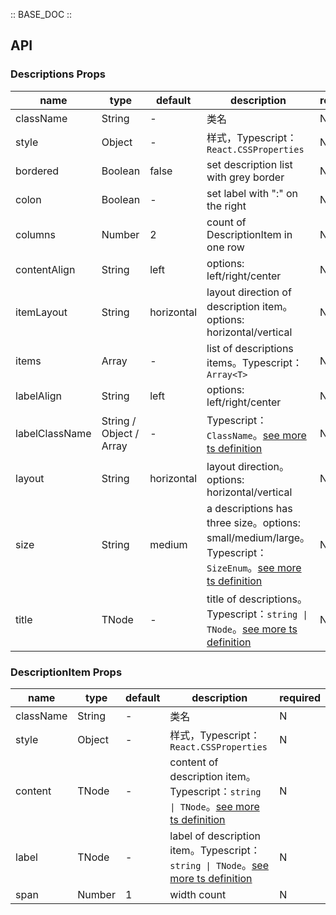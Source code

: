 :: BASE_DOC ::

## API
### Descriptions Props

name | type | default | description | required
-- | -- | -- | -- | --
className | String | - | 类名 | N
style | Object | - | 样式，Typescript：`React.CSSProperties` | N
bordered | Boolean | false | set description list with grey border | N
colon | Boolean | - | set label with ":" on the right | N
columns | Number | 2 | count of DescriptionItem in one row | N
contentAlign | String | left | options: left/right/center | N
itemLayout | String | horizontal | layout direction of description item。options: horizontal/vertical | N
items | Array | - | list of descriptions items。Typescript：`Array<T>` | N
labelAlign | String | left | options: left/right/center | N
labelClassName | String / Object / Array | - | Typescript：`ClassName`。[see more ts definition](https://github.com/Tencent/tdesign-react/blob/develop/src/common.ts) | N
layout | String | horizontal | layout direction。options: horizontal/vertical | N
size | String | medium | a descriptions has three size。options: small/medium/large。Typescript：`SizeEnum`。[see more ts definition](https://github.com/Tencent/tdesign-react/blob/develop/src/common.ts) | N
title | TNode | - | title of descriptions。Typescript：`string \| TNode`。[see more ts definition](https://github.com/Tencent/tdesign-react/blob/develop/src/common.ts) | N

### DescriptionItem Props

name | type | default | description | required
-- | -- | -- | -- | --
className | String | - | 类名 | N
style | Object | - | 样式，Typescript：`React.CSSProperties` | N
content | TNode | - | content of description item。Typescript：`string \| TNode`。[see more ts definition](https://github.com/Tencent/tdesign-react/blob/develop/src/common.ts) | N
label | TNode | - | label of description item。Typescript：`string \| TNode`。[see more ts definition](https://github.com/Tencent/tdesign-react/blob/develop/src/common.ts) | N
span | Number | 1 | width count | N
